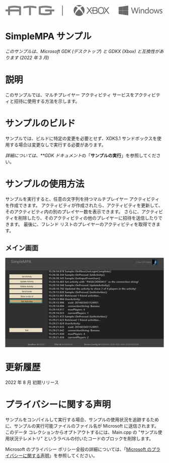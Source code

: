 ![](./media/image1.png)

# SimpleMPA サンプル

*このサンプルは、Microsoft GDK (デスクトップ) と GDKX (Xbox) と互換性があります (2022 年 3 月)*

# 説明

このサンプルでは、マルチプレイヤー アクティビティ サービスをアクティビティと招待に使用する方法を示します。

# サンプルのビルド

サンプルでは、ビルドに特定の変更を必要とせず、XDKS.1 サンドボックスを使用する場合は変更なしで実行する必要があります。

*詳細については、**GDK ドキュメント*の「__サンプルの実行__」を参照してください。

# サンプルの使用方法

サンプルを実行すると、任意の文字列を持つマルチプレイヤー アクティビティを作成できます。 アクティビティが作成されたら、アクティビティを更新して、そのアクティビティ内の別のプレイヤー数を表示できます。 さらに、アクティビティを削除したり、そのアクティビティの他のプレイヤーに招待を送信したりできます。 最後に、フレンド リストのプレイヤーのアクティビティを取得できます。

## メイン画面

![グラフィカル ユーザー インターフェイス、テキスト、自動生成された説明](./media/image3.png)

# 更新履歴

2022 年 8 月 初期リリース

# プライバシーに関する声明

サンプルをコンパイルして実行する場合、サンプルの使用状況を追跡するために、サンプルの実行可能ファイルのファイル名が Microsoft に送信されます。 このデータ コレクションからオプトアウトするには、Main.cpp の "サンプル使用状況テレメトリ" というラベルの付いたコードのブロックを削除します。

Microsoft のプライバシー ポリシー全般の詳細については、「[Microsoft のプライバシーに関する声明](https://privacy.microsoft.com/en-us/privacystatement/)」を参照してください。


